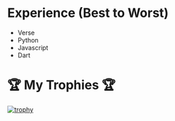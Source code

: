 # Experience (Best to Worst)
- Verse
- Python
- Javascript
- Dart

# 🏆 My Trophies 🏆
[![trophy](https://github-profile-trophy.vercel.app/?username=pragers)](https://github.com/ryo-ma/github-profile-trophy)
